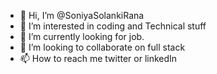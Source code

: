 - 👋 Hi, I’m @SoniyaSolankiRana
- 👀 I’m interested in coding and Technical stuff
- 🌱 I’m currently looking for job.
- 💞️ I’m looking to collaborate on full stack
- 📫 How to reach me twitter or linkedIn

<!---
SoniyaSolankiRana/SoniyaSolankiRana is a ✨ special ✨ repository because its `README.md` (this file) appears on your GitHub profile.
You can click the Preview link to take a look at your changes.
--->
